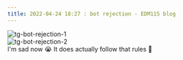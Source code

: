 ```yaml
---
title: 2022-04-24 18:27 : bot rejection - EDM115 blog
---
```


![tg-bot-rejection-1](@/assets/img/blog/2022/04-24-bot-rejection-1.jpg)  
![tg-bot-rejection-2](@/assets/img/blog/2022/04-24-bot-rejection-2.jpg)  
I'm sad now :sob: It does actually follow that rules :smiling_face_with_tear:
